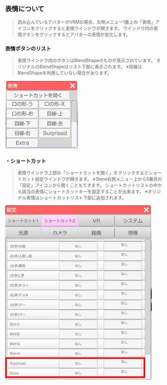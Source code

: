 ## 表情について

>読み込んでいるアバターがVRMの場合、左側メニュー1番上の「表情」アイコンをクリックすると表情ウインドウが開きます。
>ウインドウ内の表情ボタンをクリックするとアバターの表情が変化します。


### 表情ボタンのリスト

>表情ウインドウ内のボタンはBlendShapeのものが表示されています。
>オリジナルのBlendShapeはリスト下部に表示されます。
>※目線はBlendShapeを利用していない場合があります。

![画像](image/expression1.jpg "")


### ・ショートカット

>表情ウインドウ上部の「ショートカットを開く」をクリックするとショートカット設定ウインドウが開きます。
>※3tene右側メニュー上から5番目の「設定」アイコンから開くこともできます。
>ショートカットリストの中から該当の表情にショートカットキーを設定することが出来ます。
>※オリジナル表情はショートカットリスト下部に追加されます。

![画像](image/expression2.jpg "")


